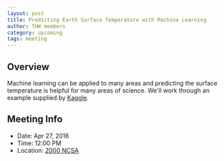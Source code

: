 ```yaml
---
layout: post
title: Predicting Earth Surface Temperature with Machine Learning
author: THW members
category: upcoming
tags: meeting
---
```


## Overview

Machine learning can be applied to many areas and predicting the surface temperature is helpful for many areas of science. We'll work through an example supplied by [Kaggle][kaggle].

## Meeting Info

* Date: Apr 27, 2016
* Time: 12:00 PM
* Location: [2000 NCSA][ncsa_map]

[ncsa_map]: https://www.google.com/maps/place/National+Center+for+Supercomputing+Applications/@40.1149202,-88.2270529,17z/data=!3m1!4b1!4m2!3m1!1s0x880cd76a466b2661:0x9126ea842d5a08ba
[kaggle]: https://www.kaggle.com/berkeleyearth/climate-change-earth-surface-temperature-data
